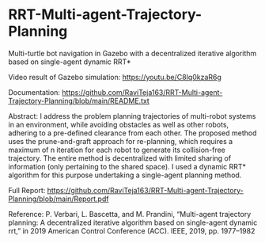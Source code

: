 # RRT-Multi-agent-Trajectory-Planning
Multi-turtle bot navigation in Gazebo with  a decentralized iterative algorithm based on single-agent dynamic RRT*

Video result of Gazebo simulation: https://youtu.be/C8Iq0kzaR6g

Documentation: https://github.com/RaviTeja163/RRT-Multi-agent-Trajectory-Planning/blob/main/README.txt

Abstract: I address the problem planning trajectories of multi-robot systems in an environment, while avoiding obstacles as well as other robots, adhering to a pre-defined clearance from each other. The proposed method uses the prune-and-graft approach for re-planning, which requires a maximum of n iteration for each robot to generate its collision-free trajectory. The entire method is decentralized with limited sharing of information (only pertaining to the shared space). I used a dynamic RRT* algorithm for this purpose undertaking a single-agent planning method.

Full Report: https://github.com/RaviTeja163/RRT-Multi-agent-Trajectory-Planning/blob/main/Report.pdf

Reference: P. Verbari, L. Bascetta, and M. Prandini, “Multi-agent trajectory planning: A decentralized iterative algorithm based on single-agent dynamic rrt,” in 2019 American Control Conference (ACC). IEEE, 2019, pp. 1977–1982
